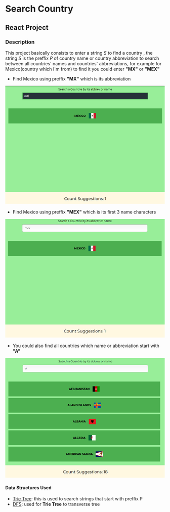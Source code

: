 # Search Country

## React Project

### Description

This project basically consists to enter a string _S_ to find a country
, the string _S_ is the preffix _P_ of country name or country
abbreviation to search between all countries' names
and countries' abbreviations, for example for Mexico(country which
I'm from) to find it you could enter __"MX"__ or __"MEX"__

- Find Mexico using preffix __"MX"__ which is its abbreviation

![Find Mexico using preffix "MX"](/READMEimages/1.png)

- Find Mexico using preffix __"MEX"__ which is its first 3 name characters

![Find Mexico using preffix "MX"](/READMEimages/2.png)

- You could also find all countries which name or abbreviation start
with __"A"__

![Find all countries with prefix "A"](/READMEimages/3.png)

#### Data Structures Used

- [Trie Tree](https://www.hackerearth.com/practice/data-structures/advanced-data-structures/trie-keyword-tree/tutorial/): this is used
to search strings that start with preffix P
- [DFS](https://www.hackerearth.com/practice/algorithms/graphs/depth-first-search/tutorial/): used for __Trie Tree__ to transverse
tree
